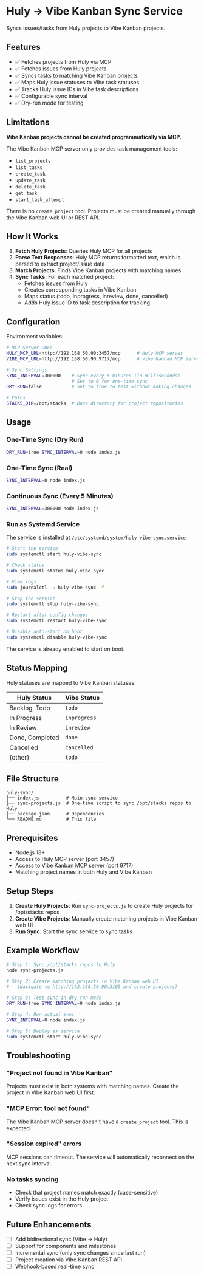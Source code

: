 # Huly → Vibe Kanban Sync Service

Syncs issues/tasks from Huly projects to Vibe Kanban projects.

## Features

- ✅ Fetches projects from Huly via MCP
- ✅ Fetches issues from Huly projects
- ✅ Syncs tasks to matching Vibe Kanban projects
- ✅ Maps Huly issue statuses to Vibe task statuses
- ✅ Tracks Huly issue IDs in Vibe task descriptions
- ✅ Configurable sync interval
- ✅ Dry-run mode for testing

## Limitations

**Vibe Kanban projects cannot be created programmatically via MCP.**

The Vibe Kanban MCP server only provides task management tools:
- `list_projects`
- `list_tasks`
- `create_task`
- `update_task`
- `delete_task`
- `get_task`
- `start_task_attempt`

There is no `create_project` tool. Projects must be created manually through the Vibe Kanban web UI or REST API.

## How It Works

1. **Fetch Huly Projects**: Queries Huly MCP for all projects
2. **Parse Text Responses**: Huly MCP returns formatted text, which is parsed to extract project/issue data
3. **Match Projects**: Finds Vibe Kanban projects with matching names
4. **Sync Tasks**: For each matched project:
   - Fetches issues from Huly
   - Creates corresponding tasks in Vibe Kanban
   - Maps status (todo, inprogress, inreview, done, cancelled)
   - Adds Huly issue ID to task description for tracking

## Configuration

Environment variables:

```bash
# MCP Server URLs
HULY_MCP_URL=http://192.168.50.90:3457/mcp      # Huly MCP server
VIBE_MCP_URL=http://192.168.50.90:9717/mcp      # Vibe Kanban MCP server

# Sync Settings
SYNC_INTERVAL=300000    # Sync every 5 minutes (in milliseconds)
                        # Set to 0 for one-time sync
DRY_RUN=false           # Set to true to test without making changes

# Paths
STACKS_DIR=/opt/stacks  # Base directory for project repositories
```

## Usage

### One-Time Sync (Dry Run)
```bash
DRY_RUN=true SYNC_INTERVAL=0 node index.js
```

### One-Time Sync (Real)
```bash
SYNC_INTERVAL=0 node index.js
```

### Continuous Sync (Every 5 Minutes)
```bash
SYNC_INTERVAL=300000 node index.js
```

### Run as Systemd Service

The service is installed at `/etc/systemd/system/huly-vibe-sync.service`

```bash
# Start the service
sudo systemctl start huly-vibe-sync

# Check status
sudo systemctl status huly-vibe-sync

# View logs
sudo journalctl -u huly-vibe-sync -f

# Stop the service
sudo systemctl stop huly-vibe-sync

# Restart after config changes
sudo systemctl restart huly-vibe-sync

# Disable auto-start on boot
sudo systemctl disable huly-vibe-sync
```

The service is already enabled to start on boot.

## Status Mapping

Huly statuses are mapped to Vibe Kanban statuses:

| Huly Status | Vibe Status |
|-------------|-------------|
| Backlog, Todo | `todo` |
| In Progress | `inprogress` |
| In Review | `inreview` |
| Done, Completed | `done` |
| Cancelled | `cancelled` |
| (other) | `todo` |

## File Structure

```
huly-sync/
├── index.js          # Main sync service
├── sync-projects.js  # One-time script to sync /opt/stacks repos to Huly
├── package.json      # Dependencies
└── README.md         # This file
```

## Prerequisites

- Node.js 18+
- Access to Huly MCP server (port 3457)
- Access to Vibe Kanban MCP server (port 9717)
- Matching project names in both Huly and Vibe Kanban

## Setup Steps

1. **Create Huly Projects**: Run `sync-projects.js` to create Huly projects for /opt/stacks repos
2. **Create Vibe Projects**: Manually create matching projects in Vibe Kanban web UI
3. **Run Sync**: Start the sync service to sync tasks

## Example Workflow

```bash
# Step 1: Sync /opt/stacks repos to Huly
node sync-projects.js

# Step 2: Create matching projects in Vibe Kanban web UI
#   (Navigate to http://192.168.50.90:3105 and create projects)

# Step 3: Test sync in dry-run mode
DRY_RUN=true SYNC_INTERVAL=0 node index.js

# Step 4: Run actual sync
SYNC_INTERVAL=0 node index.js

# Step 5: Deploy as service
sudo systemctl start huly-vibe-sync
```

## Troubleshooting

### "Project not found in Vibe Kanban"
Projects must exist in both systems with matching names. Create the project in Vibe Kanban web UI first.

### "MCP Error: tool not found"
The Vibe Kanban MCP server doesn't have a `create_project` tool. This is expected.

### "Session expired" errors
MCP sessions can timeout. The service will automatically reconnect on the next sync interval.

### No tasks syncing
- Check that project names match exactly (case-sensitive)
- Verify issues exist in the Huly project
- Check sync logs for errors

## Future Enhancements

- [ ] Add bidirectional sync (Vibe → Huly)
- [ ] Support for components and milestones
- [ ] Incremental sync (only sync changes since last run)
- [ ] Project creation via Vibe Kanban REST API
- [ ] Webhook-based real-time sync
